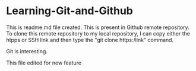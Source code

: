 # Learning-Git-and-Github

This is readme.md file created. This is present in Github remote repository. 
To clone this remote repository to my local repository, I can copy either the htpps or SSH link and then type the "git clone https:/link" command.

Git is interesting.

This file edited for new feature
